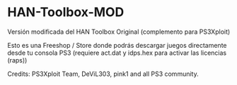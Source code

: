 # HAN-Toolbox-MOD
Versión modificada del HAN Toolbox Original (complemento para PS3Xploit)

Esto es una Freeshop / Store donde podrás descargar juegos directamente desde tu consola PS3 (requiere act.dat y idps.hex para activar las licencias (raps))

Credits: PS3Xploit Team, DeViL303, pink1 and all PS3 community.

